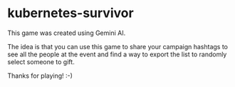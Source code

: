 # kubernetes-survivor

This game was created using Gemini AI.

The idea is that you can use this game to share your campaign hashtags to see all the people at the event and find a way to export the list to randomly select someone to gift.

Thanks for playing!
:-)

